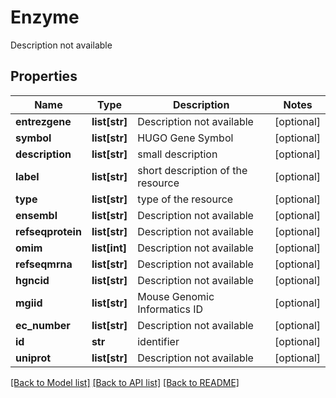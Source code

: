 # Enzyme

Description not available
## Properties
Name | Type | Description | Notes
------------ | ------------- | ------------- | -------------
**entrezgene** | **list[str]** | Description not available | [optional] 
**symbol** | **list[str]** | HUGO Gene Symbol | [optional] 
**description** | **list[str]** | small description | [optional] 
**label** | **list[str]** | short description of the resource | [optional] 
**type** | **list[str]** | type of the resource | [optional] 
**ensembl** | **list[str]** | Description not available | [optional] 
**refseqprotein** | **list[str]** | Description not available | [optional] 
**omim** | **list[int]** | Description not available | [optional] 
**refseqmrna** | **list[str]** | Description not available | [optional] 
**hgncid** | **list[str]** | Description not available | [optional] 
**mgiid** | **list[str]** | Mouse Genomic Informatics ID | [optional] 
**ec_number** | **list[str]** | Description not available | [optional] 
**id** | **str** | identifier | [optional] 
**uniprot** | **list[str]** | Description not available | [optional] 

[[Back to Model list]](../README.md#documentation-for-models) [[Back to API list]](../README.md#documentation-for-api-endpoints) [[Back to README]](../README.md)


